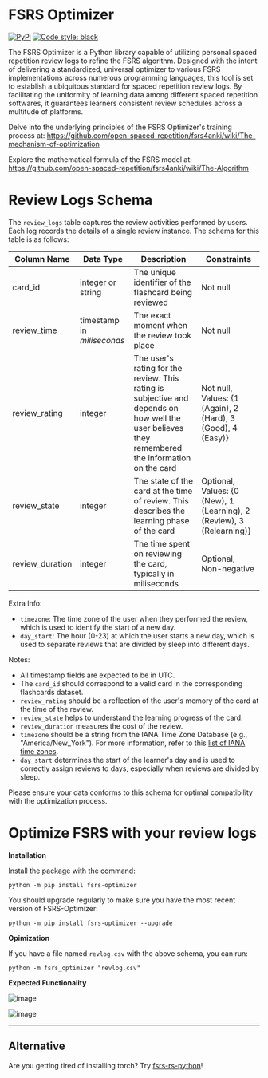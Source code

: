 # FSRS Optimizer

[![PyPi](https://img.shields.io/pypi/v/FSRS-Optimizer)](https://pypi.org/project/FSRS-Optimizer/) [![Code style: black](https://img.shields.io/badge/code%20style-black-000000.svg)](https://github.com/psf/black)

The FSRS Optimizer is a Python library capable of utilizing personal spaced repetition review logs to refine the FSRS algorithm. Designed with the intent of delivering a standardized, universal optimizer to various FSRS implementations across numerous programming languages, this tool is set to establish a ubiquitous standard for spaced repetition review logs. By facilitating the uniformity of learning data among different spaced repetition softwares, it guarantees learners consistent review schedules across a multitude of platforms.

Delve into the underlying principles of the FSRS Optimizer's training process at: https://github.com/open-spaced-repetition/fsrs4anki/wiki/The-mechanism-of-optimization

Explore the mathematical formula of the FSRS model at: https://github.com/open-spaced-repetition/fsrs4anki/wiki/The-Algorithm

# Review Logs Schema

The `review_logs` table captures the review activities performed by users. Each log records the details of a single review instance. The schema for this table is as follows:

| Column Name | Data Type | Description | Constraints |
|-------------|-----------|-------------|-------------|
| card_id | integer or string | The unique identifier of the flashcard being reviewed | Not null |
| review_time | timestamp  in *miliseconds* | The exact moment when the review took place | Not null |
| review_rating | integer | The user's rating for the review. This rating is subjective and depends on how well the user believes they remembered the information on the card | Not null, Values: {1 (Again), 2 (Hard), 3 (Good), 4 (Easy)} |
| review_state | integer | The state of the card at the time of review. This describes the learning phase of the card | Optional, Values: {0 (New), 1 (Learning), 2 (Review), 3 (Relearning)} |
| review_duration | integer | The time spent on reviewing the card, typically in miliseconds | Optional, Non-negative |

Extra Info:
- `timezone`: The time zone of the user when they performed the review, which is used to identify the start of a new day.
- `day_start`: The hour (0-23) at which the user starts a new day, which is used to separate reviews that are divided by sleep into different days.

Notes:
- All timestamp fields are expected to be in UTC.
- The `card_id` should correspond to a valid card in the corresponding flashcards dataset.
- `review_rating` should be a reflection of the user's memory of the card at the time of the review.
- `review_state` helps to understand the learning progress of the card.
- `review_duration` measures the cost of the review.
- `timezone` should be a string from the IANA Time Zone Database (e.g., "America/New_York"). For more information, refer to this [list of IANA time zones](https://gist.github.com/heyalexej/8bf688fd67d7199be4a1682b3eec7568).
- `day_start` determines the start of the learner's day and is used to correctly assign reviews to days, especially when reviews are divided by sleep.

Please ensure your data conforms to this schema for optimal compatibility with the optimization process.

# Optimize FSRS with your review logs

**Installation**

Install the package with the command:

```
python -m pip install fsrs-optimizer
```

You should upgrade regularly to make sure you have the most recent version of FSRS-Optimizer:

```
python -m pip install fsrs-optimizer --upgrade
```

**Opimization**

If you have a file named `revlog.csv` with the above schema, you can run:

```
python -m fsrs_optimizer "revlog.csv"
```

**Expected Functionality**

![image](https://github.com/open-spaced-repetition/fsrs-optimizer/assets/32575846/fad7154a-9667-4eea-b868-d94c94a50912)

![image](https://github.com/open-spaced-repetition/fsrs-optimizer/assets/32575846/f868aac4-2e9e-4101-b8ad-eccc1d9b1bd5)

---

## Alternative

Are you getting tired of installing torch? Try [fsrs-rs-python](https://github.com/open-spaced-repetition/fsrs-rs-python)!
